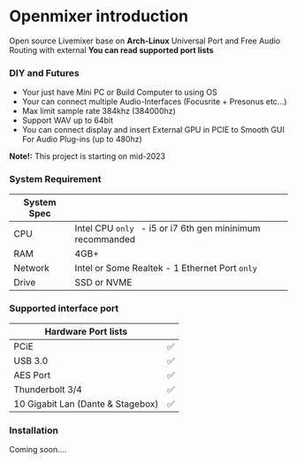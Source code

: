 # Openmixer introduction

Open source Livemixer base on **Arch-Linux**
Universal Port and Free Audio Routing with external **You can read supported port lists**

### DIY and Futures

- Your just have Mini PC or Build Computer to using OS
- Your can connect multiple Audio-Interfaces (Focusrite + Presonus etc...)
- Max limit sample rate 384khz (384000hz)
- Support WAV up to 64bit
- You can connect display and insert External GPU in PCIE to Smooth GUI For Audio Plug-ins (up to 480hz)

**Note!:** This project is starting on mid-2023


### System Requirement

| System Spec       |                                                             |
|----              |----                                                         |
| CPU              | Intel CPU `only ` - i5 or i7 6th gen mininimum recommanded  |
| RAM              | 4GB+                                       |
| Network          | Intel or Some Realtek - 1 Ethernet Port ``only ``           |
| Drive            | SSD or NVME                                |

### Supported interface port
| Hardware Port lists       |                                                             |
|----              |----                                                         |
|PCiE              |✅                                                        |
|USB 3.0           |✅                                                        |
|AES Port          |✅                                                        |
|Thunderbolt 3/4   |✅                                                        |
|10 Gigabit Lan (Dante & Stagebox)  |✅                                                        |

### Installation

Coming soon....

